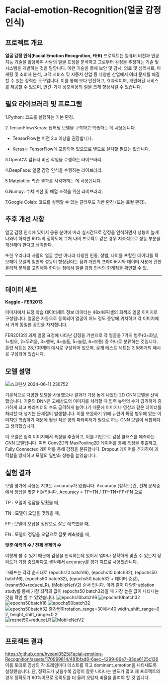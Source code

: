 # Facial-emotion-Recognition(얼굴 감정 인식)

## 프로젝트 개요
**얼굴 감정 인식(Facial Emotion Recognition, FER)** 프로젝트는 컴퓨터 비전과 인공지능 기술을 활용하여 사람의 얼굴 표정을 분석하고 그로부터 감정을 추정하는 기술 및 시스템을 개발하는 것을 말합니다.
이런 기술을 통해 보안 및 감시, 의료 및 심리치료, 마케팅 및 소비자 분석, 고객 서비스 및 자동차 산업 등 다양한 산업에서 여러 문제를 해결할 수 있는 강력한 도구입니다. 이를 통해 보다 안전하고, 효과적이며, 개인화된 서비스를 제공할 수 있으며, 인간-기계 상호작용의 질을 크게 향상시킬 수 있습니다.

## **필요 라이브러리 및 프로그램**

1.Python: 코드를 실행하는 기본 환경.

2.TensorFlow/Keras: 딥러닝 모델을 구축하고 학습하는 데 사용됩니다.

* TensorFlow는 버전 2.x 이상을 권장합니다.

* Keras는 TensorFlow에 포함되어 있으므로 별도로 설치할 필요는 없습니다.

3.OpenCV: 컴퓨터 비전 작업을 수행하는 라이브러리.

4.DeepFace: 얼굴 감정 인식을 수행하는 라이브러리.

5.Matplotlib: 학습 결과를 시각화하는 데 사용됩니다.

6.Numpy: 수치 계산 및 배열 조작을 위한 라이브러리.

7.Google Colab: 코드를 실행할 수 있는 클라우드 기반 환경 (또는 로컬 환경).


## 추후 개선 사항
얼굴 감정 인식에 있어서 응용 분야에 따라 실시간으로 감정을 인식하면서 성능이 높게 나와야 하지만 60%의 정확도에 그쳐 나의 프로젝트 같은 경우 지속적으로 성능 부분을 개선해야 한다고 생각한다.

또한 우리나라 사람의 얼굴 뿐만 아니라 다양한 인종, 성별, 나이를 포함한 데이터를 확보해야 모델의 일반화 성능이 향상된다는 점과 개인의 프라이버시와 데이터 사용에 관한 윤리적 문제를 고려해야 한다는 점에서 얼굴 감정 인식의 한계점을 확인할 수 있.


-----
## 데이터 세트
**Kaggle - FER2013**

이미지에서 표정 학습
데이터세트 정보
데이터는 48x48픽셀의 회색조 얼굴 이미지로 구성됩니다. 얼굴은 자동으로 등록되어 얼굴이 어느 정도 중앙에 위치하고 각 이미지에서 거의 동일한 공간을 차지합니다.

FER2013의 과제 얼굴 표정에 나타난 감정을 기반으로 각 얼굴을 7가지 범주(0=화남, 1=혐오, 2=두려움, 3=행복, 4=슬픔, 5=놀람, 6=보통) 중 하나로 분류하는 것입니다. 훈련 세트는 28,709개의 예시로 구성되어 있으며, 공개 테스트 세트는 3,589개의 예시로 구성되어 있습니다.

## 모델 설명
![스크린샷 2024-06-11 230752](https://github.com/hyeoni0525/Facial-emotion-Recognition/assets/170999814/d279a0af-0346-4f2b-92ce-824985c78e10)

기본적으로 다양한 모델을 사용했으나 결과가 가장 높게 나왔던 2D CNN 모델을 선택했습니다. 기존의 DNN은 고해상도의 이미지를 처리할 때 입력 뉴런의 수가 급격하게 증가하게 되고 파라미터의 수도 급격하게 늘어나기 때문에 이미지나 영상과 같은 데이터를 처리할 때 생기는 문제점이 발생합니다. 이를 보완하기 위해 뉴런이 특정 범위에 있는 이미지만 학습하기 때문에 훨씬 적은 양의 파라미터가 필요로 하는 CNN 모델이 적합하다고 생각했습니다.

이 모델은 입력 이미지에서 특징을 추출하고, 이를 기반으로 감정 클래스를 예측하는 CNN 모델입니다. 여러 Conv2D와 MaxPooling2D 레이어를 통해 특징을 추출하고, Fully Connected 레이어를 통해 감정을 분류합니다. Dropout 레이어를 추가하여 과적합을 방지하고 모델의 일반화 성능을 높였습니다.

## 실험 결과
모델 평가에 사용된 지표는 accuracy가 있습니다.
Accuracy (정확도)란, 전체 문제중에서 정답을 맞춘 비율입니다.
Accuracy = TP+TN / TP+TN+FP+FN 으로

TP : 모델이 정답을 맞췄을 때,

TN : 모델이 오답을 맞췄을 때,

FP : 모델이 오답을 정답으로 잘못 예측했을 때,

FN : 모델이 정답을 오답으로 잘못 예측했을 때,

**맞춘 예측의 수 / 전체 문제의 수**

이렇게 볼 수 있기 때문에 감정을 인식하는데 있어서 얼마나 정확하게 맞출 수 있는지 정확도가 가장 중요하다고 생각해서 accuracy를 평가 지표로 사용했습니다.

그래프는 각각 순서대로 (epochs10 batch16), (epochs10 batch32), (epochs50 batch16), (epochs50 batch32), (epochs50 batch32 + 데이터 증강), (resnet50+reduceLR), (MobileNetV2) 순서 입니다.
이와 같이 다양한 ablation study를 통해 가장 최적의 값이 (epochs50 batch32)일 때 가장 높은 값이 나타나는 것을 확인 할 수 있었습니다.
![epochs10batch16](https://github.com/hyeoni0525/Facial-emotion-Recognition/assets/170999814/dae8787a-dd19-43c3-a01f-726f01dc6626)
![epochs10batch32](https://github.com/hyeoni0525/Facial-emotion-Recognition/assets/170999814/0c15e09e-a24e-4e02-8d7d-699e281df0de)
![epochs50batch16](https://github.com/hyeoni0525/Facial-emotion-Recognition/assets/170999814/0c18864a-ac64-41f2-aa5c-e364b5564281)
![epochs50batch32](https://github.com/hyeoni0525/Facial-emotion-Recognition/assets/170999814/5fbc9f51-5131-4670-b1e1-e82149277ada)
![epochs50batch32 증강변화rotation_range=30에서40 width_shift_range=0 2,          height_shift_range=0 2](https://github.com/hyeoni0525/Facial-emotion-Recognition/assets/170999814/edd450bd-710f-416a-a664-a48a3fedb698)
![resnet50+reduceLR](https://github.com/hyeoni0525/Facial-emotion-Recognition/assets/170999814/a0d4fd97-9b50-47fe-8f3d-8cf26c3bcf74)
![MobileNetV2](https://github.com/hyeoni0525/Facial-emotion-Recognition/assets/170999814/7137f830-4c8a-489a-a4cc-5683d1a13dfb)


-----
## 프로젝트 결과
https://github.com/hyeoni0525/Facial-emotion-Recognition/assets/170999814/481bfad8-6aec-4299-86e7-83de6125c136
이를 토대로 영상의 각 프레임마다 테스트를 하고 dominant_emotion을 나타내도록 설정했습니다.
단, 정확도가 낮을수록 감정이 잘못 나타나는 빈도가 많고 제 프로젝트의 경우 정확도가 60%이므로 정확도를 더 올려 오탐지 비율을 줄여야 할 것 입니다.




